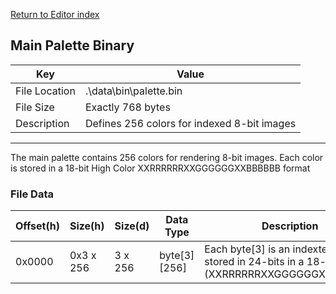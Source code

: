 
[Return to Editor index](../editor.md)

## Main Palette Binary

Key  | Value
--- | ---
File Location | .\data\bin\palette.bin
File Size | Exactly 768 bytes
Description  | Defines 256 colors for indexed 8-bit images


---
The main palette contains 256 colors for rendering 8-bit images. Each color is stored in a 18-bit High Color XXRRRRRRXXGGGGGGXXBBBBBB format

### File Data

Offset(h) | Size(h) | Size(d) | Data Type | Description
--- | --- | --- | --- | --- 
0x0000 | 0x3 x 256 | 3 x 256 | byte[3][256] | Each byte[3] is an indexted color, stored in 24-bits in a 18-bit format (XXRRRRRRXXGGGGGGXXBBBBBB)


